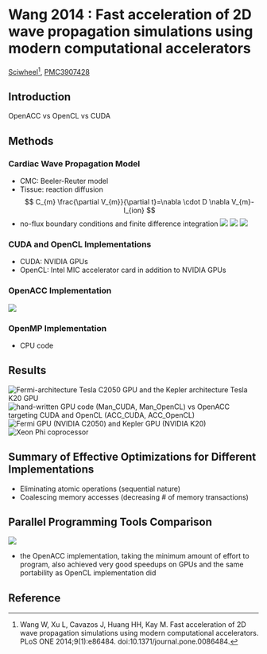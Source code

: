 # Wang 2014 : Fast acceleration of 2D wave propagation simulations using modern computational accelerators


[Sciwheel](https://sciwheel.com/work/#/items/3960975)[^Wang2014], [PMC3907428](http://www.ncbi.nlm.nih.gov/pmc/articles/PMC3907428)

<!--more-->

## Introduction
OpenACC vs OpenCL vs CUDA

## Methods
### Cardiac Wave Propagation Model
* CMC: Beeler-Reuter model
* Tissue: reaction diffusion
$$
C_{m} \frac{\partial V_{m}}{\partial t}=\nabla \cdot D \nabla V_{m}-I_{ion}
$$
* no-flux boundary conditions and finite difference integration
![](https://journals.plos.org/plosone/article/figure/image?size=large&id=10.1371/journal.pone.0086484.g001)
![](https://journals.plos.org/plosone/article/figure/image?size=large&id=10.1371/journal.pone.0086484.g002)
![](https://journals.plos.org/plosone/article/figure/image?size=large&id=10.1371/journal.pone.0086484.g003)
### CUDA and OpenCL Implementations
* CUDA: NVIDIA GPUs
* OpenCL: Intel MIC accelerator card in addition to NVIDIA GPUs

### OpenACC Implementation
![](https://journals.plos.org/plosone/article/figure/image?size=large&id=10.1371/journal.pone.0086484.g004)

### OpenMP Implementation
* CPU code

## Results
![](https://journals.plos.org/plosone/article/figure/image?size=large&id=10.1371/journal.pone.0086484.g005 "Fermi-architecture Tesla C2050 GPU and the Kepler architecture Tesla K20 GPU")
![](https://journals.plos.org/plosone/article/figure/image?size=large&id=10.1371/journal.pone.0086484.g006 "hand-written GPU code (Man_CUDA, Man_OpenCL) vs OpenACC targeting CUDA and OpenCL (ACC_CUDA, ACC_OpenCL)")
![](https://journals.plos.org/plosone/article/figure/image?size=large&id=10.1371/journal.pone.0086484.g007 " Fermi GPU (NVIDIA C2050) and Kepler GPU (NVIDIA K20)")
![](https://journals.plos.org/plosone/article/figure/image?size=large&id=10.1371/journal.pone.0086484.g008 "Xeon Phi coprocessor")

## Summary of Effective Optimizations for Different Implementations
* Eliminating atomic operations (sequential nature)
* Coalescing memory accesses (decreasing # of memory transactions)

## Parallel Programming Tools Comparison
![](https://journals.plos.org/plosone/article/figure/image?size=large&id=10.1371/journal.pone.0086484.t001)
* the OpenACC implementation, taking the minimum amount of effort to program, also achieved very good speedups on GPUs and the same portability as OpenCL implementation did

## Reference
[^Wang2014]: Wang W, Xu L, Cavazos J, Huang HH, Kay M. Fast acceleration of 2D wave propagation simulations using modern computational accelerators. PLoS ONE 2014;9(1):e86484. doi:10.1371/journal.pone.0086484.

